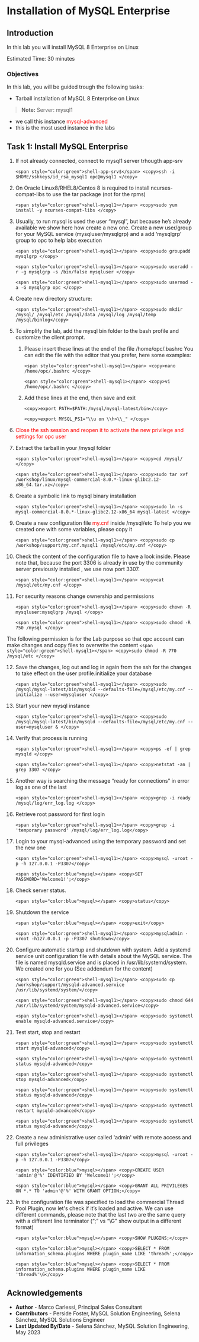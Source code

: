 # Installation of MySQL Enterprise

## Introduction

In this lab you will install MySQL 8 Enterprise on Linux

Estimated Time: 30 minutes

### Objectives

In this lab, you will be guided trough the following tasks:
* Tarball installation of MySQL 8 Enterprise on Linux


> **Note:** 
  Server: mysql1
  * we call this instance <span style="color:red">mysql-advanced</span>
  * this is the most used instance in the labs


## Task 1: Install MySQL Enterprise

1. If not already connected, connect to mysql1 server trhougth app-srv
    ```
    <span style="color:green">shell-app-srv$</span> <copy>ssh -i $HOME/sshkeys/id_rsa_mysql1 opc@mysql1 </copy>
    ```

2. On Oracle Linux8/RHEL8/Centos 8 is required to install ncurses-compat-libs to use the tar package (not for the rpms)
    ```
    <span style="color:green">shell-mysql1></span> <copy>sudo yum install -y ncurses-compat-libs </copy>
    ```

3. Usually, to run mysql is used the user “mysql”, but because he’s already available we show here how create a new one.
Create a new user/group for your MySQL service (mysqluser/mysqlgrp) and a add ‘mysqlgrp’ group to opc to help labs execution
    ```
    <span style="color:green">shell-mysql1></span> <copy>sudo groupadd mysqlgrp </copy>
    ```
    ```
    <span style="color:green">shell-mysql1></span> <copy>sudo useradd -r -g mysqlgrp -s /bin/false mysqluser </copy>
    ```
    ```
    <span style="color:green">shell-mysql1></span> <copy>sudo usermod -a -G mysqlgrp opc </copy>
    ```

4. Create new directory structure:
    ```
    <span style="color:green">shell-mysql1></span> <copy>sudo mkdir /mysql/ /mysql/etc /mysql/data /mysql/log /mysql/temp /mysql/binlog</copy>
    ```

5. To simplify the lab, add the mysql bin folder to the bash profile and customize the client prompt.

    1.  Please insert these lines at the end of the file /home/opc/.bashrc
        You can edit the file with the editor that you prefer, here some examples: 
        ```
        <span style="color:green">shell-mysql1></span> <copy>nano /home/opc/.bashrc </copy>
        ```
        ```
        <span style="color:green">shell-mysql1></span> <copy>vi /home/opc/.bashrc </copy>
        ```

    2. Add these lines at the end, then save and exit
        ```
        <copy>export PATH=$PATH:/mysql/mysql-latest/bin</copy>
        ```
        ```
        <copy>export MYSQL_PS1="\\u on \\h>\\_" </copy>
        ```

6. <span style="color:red">Close the ssh session and reopen it to activate the new privilege and settings for opc user</span>

7. Extract the tarball in your /mysql folder
    ```
    <span style="color:green">shell-mysql1></span> <copy>cd /mysql/ </copy>
    ```
    ```
    <span style="color:green">shell-mysql1></span> <copy>sudo tar xvf /workshop/linux/mysql-commercial-8.0.*-linux-glibc2.12-x86_64.tar.xz</copy>
    ```

8. Create a symbolic link to mysql binary installation
    ```
    <span style="color:green">shell-mysql1></span> <copy>sudo ln -s mysql-commercial-8.0.*-linux-glibc2.12-x86_64 mysql-latest </copy>
    ```

9. Create a new configuration file <span style="color:red"> my.cnf </span> inside /mysql/etc
To help you we created one with some variables, please copy it
    ```
    <span style="color:green">shell-mysql1></span> <copy>sudo cp /workshop/support/my.cnf.mysql1 /mysql/etc/my.cnf </copy>
    ```

10. Check the content of the configuration file to have a look inside.
    Please note that, because the port 3306 is already in use by the community server previously installed , we use now port 3307.
    ```
    <span style="color:green">shell-mysql1></span> <copy>cat /mysql/etc/my.cnf </copy>
    ```

11. For security reasons change ownership and permissions
    ```
    <span style="color:green">shell-mysql1></span> <copy>sudo chown -R mysqluser:mysqlgrp /mysql </copy>
    ```
    ```
    <span style="color:green">shell-mysql1></span> <copy>sudo chmod -R 750 /mysql </copy>
    ```
  The following permission is for the Lab purpose so that opc account can make changes and copy files to overwrite the content
    ```
    <span style="color:green">shell-mysql1></span> <copy>sudo chmod -R 770 /mysql/etc </copy>
    ```

12. Save the changes, log out and log in again from the ssh for the changes to take effect on the user profile.initialize your database
    ```
    <span style="color:green">shell-mysql1></span> <copy>sudo /mysql/mysql-latest/bin/mysqld --defaults-file=/mysql/etc/my.cnf --initialize --user=mysqluser </copy>
    ```

13. Start your new mysql instance
    ```
    <span style="color:green">shell-mysql1></span> <copy>sudo /mysql/mysql-latest/bin/mysqld --defaults-file=/mysql/etc/my.cnf --user=mysqluser & </copy>
    ```

14. Verify that process is running
    ```
    <span style="color:green">shell-mysql1></span> <copy>ps -ef | grep mysqld </copy>
    ```
    ```
    <span style="color:green">shell-mysql1></span> <copy>netstat -an | grep 3307 </copy>
    ```

15. Another way is searching the message “ready for connections” in error log as one of the last
    ```
    <span style="color:green">shell-mysql1></span> <copy>grep -i ready /mysql/log/err_log.log </copy>
    ```

16. Retrieve root password for first login
    ```
    <span style="color:green">shell-mysql1></span> <copy>grep -i 'temporary password' /mysql/log/err_log.log</copy>
    ```

17. Login to your mysql-advanced using the temporary password and set the new one
    ```
    <span style="color:green">shell-mysql1></span> <copy>mysql -uroot -p -h 127.0.0.1 -P3307</copy>
    ```
    ```
    <span style="color:blue">mysql></span> <copy>SET PASSWORD='Welcome1!';</copy>
    ```

18. Check server status.
    ```
    <span style="color:blue">mysql></span> <copy>status</copy>
    ```

19. Shutdown the service
    ```
    <span style="color:blue">mysql></span> <copy>exit</copy>
    ```
    ```
    <span style="color:green">shell-mysql1></span> <copy>mysqladmin -uroot -h127.0.0.1 -p -P3307 shutdown</copy>
    ```

20. Configure automatic startup and shutdown with system.
    Add a systemd service unit configuration file with details about the MySQL service. The file is named mysqld.service and is placed in /usr/lib/systemd/system. We created one for you (See addendum for the content)
    ```
    <span style="color:green">shell-mysql1></span> <copy>sudo cp /workshop/support/mysqld-advanced.service /usr/lib/systemd/system/</copy>
    ```
    ```
    <span style="color:green">shell-mysql1></span> <copy>sudo chmod 644 /usr/lib/systemd/system/mysqld-advanced.service</copy>
    ```
    ```
    <span style="color:green">shell-mysql1></span> <copy>sudo systemctl enable mysqld-advanced.service</copy>
    ```

21. Test start, stop and restart
    ```
    <span style="color:green">shell-mysql1></span> <copy>sudo systemctl start mysqld-advanced</copy>
    ```
    ```
    <span style="color:green">shell-mysql1></span> <copy>sudo systemctl status mysqld-advanced</copy>
    ```
    ```
    <span style="color:green">shell-mysql1></span> <copy>sudo systemctl stop mysqld-advanced</copy>
    ```
    ```
    <span style="color:green">shell-mysql1></span> <copy>sudo systemctl status mysqld-advanced</copy>
    ```
    ```
    <span style="color:green">shell-mysql1></span> <copy>sudo systemctl restart mysqld-advanced</copy>
    ```
    ```
    <span style="color:green">shell-mysql1></span> <copy>sudo systemctl status mysqld-advanced</copy>
    ```
22. Create a new administrative user called 'admin' with remote access and full privileges
    ```
    <span style="color:green">shell-mysql1></span> <copy>mysql -uroot -p -h 127.0.0.1 -P3307</copy>
    ```
    ```
    <span style="color:blue">mysql></span> <copy>CREATE USER 'admin'@'%' IDENTIFIED BY 'Welcome1!';</copy>
    ```
    ```
    <span style="color:blue">mysql></span> <copy>GRANT ALL PRIVILEGES ON *.* TO 'admin'@'%' WITH GRANT OPTION;</copy>
    ```
23. In the configuration file was specified to load the commercial Thread Pool Plugin, now let's check if it’s loaded and active. We can use different commands, please note that the last two are the same query with a different line terminator (“;” vs “\G” show output in a different format)
    ```
    <span style="color:blue">mysql></span> <copy>SHOW PLUGINS;</copy>
    ```
    ```
    <span style="color:blue">mysql></span> <copy>SELECT * FROM information_schema.plugins WHERE plugin_name LIKE 'thread%';</copy>
    ```
    ```
    <span style="color:blue">mysql></span> <copy>SELECT * FROM information_schema.plugins WHERE plugin_name LIKE 'thread%'\G</copy>
    ```


## Acknowledgements
* **Author** - Marco Carlessi, Principal Sales Consultant
* **Contributors** -  Perside Foster, MySQL Solution Engineering, Selena Sánchez, MySQL Solutions Engineer
* **Last Updated By/Date** - Selena Sánchez, MySQL Solution Engineering, May 2023

